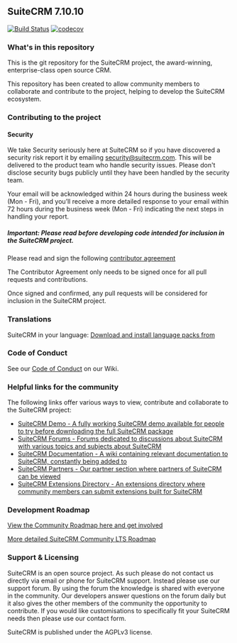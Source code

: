 ## SuiteCRM 7.10.10

[![Build Status](https://travis-ci.org/salesagility/SuiteCRM.svg?branch=develop)](https://travis-ci.org/salesagility/SuiteCRM)
[![codecov](https://codecov.io/gh/salesagility/SuiteCRM/branch/hotfix/graph/badge.svg)](https://codecov.io/gh/salesagility/SuiteCRM/branch/hotfix)


### What's in this repository ###

This is the git repository for the SuiteCRM project, the award-winning, enterprise-class open source CRM.

This repository has been created to allow community members to collaborate and contribute to the project, helping to develop the SuiteCRM ecosystem.

### Contributing to the project ###

#### Security ####

We take Security seriously here at SuiteCRM so if you have discovered a security risk report it by
emailing security@suitecrm.com. This will be delivered to the product team who handle security issues.
Please don't disclose security bugs publicly until they have been handled by the security team.

Your email will be acknowledged within 24 hours during the business week (Mon - Fri), and you’ll receive a more
detailed response to your email within 72 hours during the business week (Mon - Fri) indicating the next steps in
handling your report.

##### Important: Please read before developing code intended for inclusion in the SuiteCRM project. #####

Please read and sign the following [contributor agreement][cont_agrmt]

[cont_agrmt]: https://www.clahub.com/agreements/salesagility/SuiteCRM

The Contributor Agreement only needs to be signed once for all pull requests and contributions. 

Once signed and confirmed, any pull requests will be considered for inclusion in the SuiteCRM project.


### Translations ###
SuiteCRM in your language: [ Download and install language packs from][suitecrm_languages]

[suitecrm_languages]: https://crowdin.com/project/suitecrmtranslations


### Code of Conduct ###

See our [Code of Conduct][code_of_conduct] on our Wiki.

[code_of_conduct]: https://docs.suitecrm.com/community/code-of-conduct/


### Helpful links for the community ###

The following links offer various ways to view, contribute and collaborate to the SuiteCRM project:


+ [SuiteCRM Demo - A fully working SuiteCRM demo available for people to try before downloading the full SuiteCRM package][suitecrm_demo]
+ [SuiteCRM Forums - Forums dedicated to discussions about SuiteCRM with various topics and subjects about SuiteCRM][suitecrm_forums]
+ [SuiteCRM Documentation - A wiki containing relevant documentation to SuiteCRM, constantly being added to][suitecrm_docs]
+ [SuiteCRM Partners - Our partner section where partners of SuiteCRM can be viewed][suitecrm_partners]
+ [SuiteCRM Extensions Directory - An extensions directory where community members can submit extensions built for SuiteCRM][suitecrm_ext]

[suitecrm_demo]: https://suitecrm.com/demo
[suitecrm_forums]: https://suitecrm.com/suitecrm/forum/suite-forum
[suitecrm_docs]: https://docs.suitecrm.com/
[suitecrm_partners]: https://suitecrm.com/about/about-us/partners
[suitecrm_ext]: https://store.suitecrm.com/

### Development Roadmap ###

[ View the Community Roadmap here and get involved][suitecrm_roadmap]

[suitecrm_roadmap]: https://suitecrm.com/community/roadmap

[More detailed SuiteCRM Community LTS Roadmap][suitecrm_detailed_roadmap]

[suitecrm_detailed_roadmap]: https://suitecrm.com/lts/

### Support & Licensing ###

SuiteCRM is an open source project. As such please do not contact us directly via email or phone for SuiteCRM support. Instead please use our support forum. By using the forum the knowledge is shared with everyone in the community. Our developers answer questions on the forum daily but it also gives the other members of the community the opportunity to contribute. If you would like customisations to specifically fit your SuiteCRM  needs then please use our contact form.

SuiteCRM is published under the AGPLv3 license.

